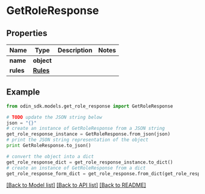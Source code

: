 # GetRoleResponse


## Properties

Name | Type | Description | Notes
------------ | ------------- | ------------- | -------------
**name** | **object** |  | 
**rules** | [**Rules**](Rules.md) |  | 

## Example

```python
from odin_sdk.models.get_role_response import GetRoleResponse

# TODO update the JSON string below
json = "{}"
# create an instance of GetRoleResponse from a JSON string
get_role_response_instance = GetRoleResponse.from_json(json)
# print the JSON string representation of the object
print GetRoleResponse.to_json()

# convert the object into a dict
get_role_response_dict = get_role_response_instance.to_dict()
# create an instance of GetRoleResponse from a dict
get_role_response_form_dict = get_role_response.from_dict(get_role_response_dict)
```
[[Back to Model list]](../README.md#documentation-for-models) [[Back to API list]](../README.md#documentation-for-api-endpoints) [[Back to README]](../README.md)


